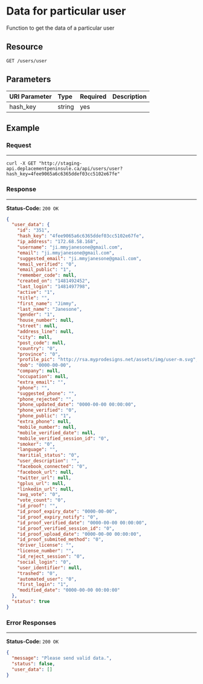 # Data for particular user

Function to get the data of a particular user

## Resource

```
GET /users/user
```

## Parameters

| URI Parameter | Type   | Required | Description |
|:--------------|:-------|:---------|:------------|
| hash_key      | string | yes      |             |


## Example


### Request
***

```curl
curl -X GET "http://staging-api.deplacementpeninsule.ca/api/users/user?hash_key=4fee9065a6c6365ddef03cc5102e67fe"
```

### Response
***

**Status-Code:** ```200 OK```

```json
{
  "user_data": {
    "id": "351",
    "hash_key": "4fee9065a6c6365ddef03cc5102e67fe",
    "ip_address": "172.68.58.168",
    "username": "ji.mmyjanesone@gmail.com",
    "email": "ji.mmyjanesone@gmail.com",
    "suggested_email": "ji.mmyjanesone@gmail.com",
    "email_verified": "0",
    "email_public": "1",
    "remember_code": null,
    "created_on": "1481492452",
    "last_login": "1481497798",
    "active": "1",
    "title": "",
    "first_name": "Jimmy",
    "last_name": "Janesone",
    "gender": "1",
    "house_number": null,
    "street": null,
    "address_line": null,
    "city": null,
    "post_code": null,
    "country": "0",
    "province": "0",
    "profile_pic": "http://rsa.myprodesigns.net/assets/img/user-m.svg",
    "dob": "0000-00-00",
    "company": null,
    "occupation": null,
    "extra_email": "",
    "phone": "",
    "suggested_phone": "",
    "phone_rejected": "",
    "phone_updated_date": "0000-00-00 00:00:00",
    "phone_verified": "0",
    "phone_public": "1",
    "extra_phone": null,
    "mobile_number": null,
    "mobile_verified_date": null,
    "mobile_verified_session_id": "0",
    "smoker": "0",
    "language": "",
    "maritial_status": "0",
    "user_description": "",
    "facebook_connected": "0",
    "facebook_url": null,
    "twitter_url": null,
    "gplus_url": null,
    "linkedin_url": null,
    "avg_vote": "0",
    "vote_count": "0",
    "id_proof": "",
    "id_proof_expiry_date": "0000-00-00",
    "id_proof_expiry_notify": "0",
    "id_proof_verified_date": "0000-00-00 00:00:00",
    "id_proof_verified_session_id": "0",
    "id_proof_upload_date": "0000-00-00 00:00:00",
    "id_proof_submited_method": "0",
    "driver_license": "",
    "license_number": "",
    "id_reject_session": "0",
    "social_login": "0",
    "user_identifier": null,
    "trashed": "0",
    "automated_user": "0",
    "first_login": "1",
    "modified_date": "0000-00-00 00:00:00"
  },
  "status": true
}
```


### Error Responses
***

**Status-Code:** ```200 OK```


```json
{
  "message": "Please send valid data.",
  "status": false,
  "user_data": []
}
```
